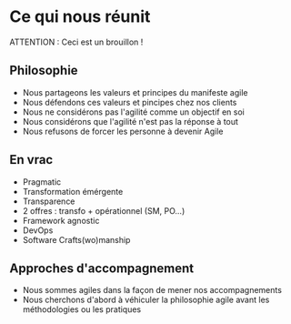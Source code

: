 # Ce qui nous réunit

ATTENTION : Ceci est un brouillon !

## Philosophie

* Nous partageons les valeurs et principes du manifeste agile
* Nous défendons ces valeurs et pincipes chez nos clients
* Nous ne considérons pas l'agilité comme un objectif en soi
* Nous considérons que l'agilité n'est pas la réponse à tout 
* Nous refusons de forcer les personne à devenir Agile

## En vrac

* Pragmatic
* Transformation émérgente
* Transparence
* 2 offres : transfo + opérationnel (SM, PO...)
* Framework agnostic
* DevOps
* Software Crafts(wo)manship

## Approches d'accompagnement

* Nous sommes agiles dans la façon de mener nos accompagnements
* Nous cherchons d'abord à véhiculer la philosophie agile avant les méthodologies ou les pratiques
